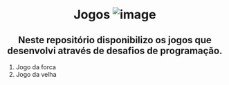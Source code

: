 # <h1 align='center'> Jogos ![image](https://github.com/Amandavannuccic/Jogos/assets/127263243/7bc782e8-ca74-4b39-8359-ef3455f75ec4)</h1>

<h2 align='center'>Neste repositório disponibilizo os jogos que desenvolvi através de desafios de programação. </h2>

1) Jogo da forca 
2) Jogo da velha
